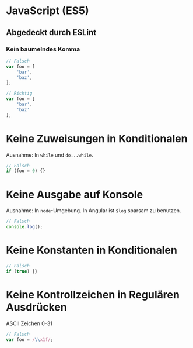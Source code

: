 # JavaScript (ES5)

## Abgedeckt durch ESLint

### Kein baumelndes Komma

```js
// Falsch
var foo = [
    'bar',
    'baz',
];

// Richtig
var foo = [
    'bar',
    'baz'
];
```

# Keine Zuweisungen in Konditionalen

Ausnahme: In `while` und `do...while`.

```js
// Falsch
if (foo = 0) {}
```

# Keine Ausgabe auf Konsole

Ausnahme: In `node`-Umgebung. In Angular ist `$log` sparsam zu benutzen.

```js
// Falsch
console.log();
```

# Keine Konstanten in Konditionalen

```js
// Falsch
if (true) {}
```

# Keine Kontrollzeichen in Regulären Ausdrücken

ASCII Zeichen 0-31

```js
// Falsch
var foo = /\\x1f/;
```
